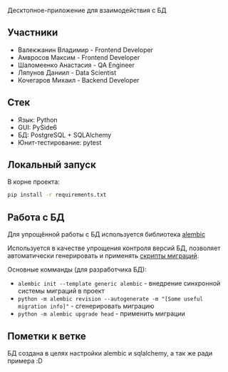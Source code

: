Десктопное-приложение для взаимодействия с БД

## Участники
- Валекжанин Владимир - Frontend Developer
- Амвросов Максим - Frontend Developer
- Шаломеенко Анастасия - QA Engineer
- Ляпунов Даниил - Data Scientist
- Кочегаров Михаил - Backend Developer

## Стек
- Язык: Python
- GUI: PySide6
- БД: PostgreSQL + SQLAlchemy
- Юнит-тестирование: pytest

## Локальный запуск

В корне проекта:

```bash
pip install -r requirements.txt
```

## Работа с БД

Для упрощённой работы с БД используется библиотека [alembic](https://rutube.ru/video/fa453d4fa9b31e028cc4db5786d091b8/?r=wd&p=EAFBAIUOor1oyyQIlfX1Qw)

Используется в качестве упрощения контроля версий БД, позволяет автоматически генерировать и применять [скрипты миграций](https://www.google.com/search?q=%D1%87%D1%82%D0%BE+%D1%82%D0%B0%D0%BA%D0%BE%D0%B5+%D1%81%D0%BA%D1%80%D0%B8%D0%BF%D1%82%D1%8B+%D0%BC%D0%B8%D0%B3%D1%80%D0%B0%D1%86%D0%B8%D0%B9+alembic&sca_esv=9dbcedb0407ac63c&rlz=1C1CHBD_enRU1029RU1029&ei=lmnEaMDrIo_awPAPlvKpuQk&ved=0ahUKEwjAjpeh8NOPAxUPLRAIHRZ5KpcQ4dUDCBA&uact=5&oq=%D1%87%D1%82%D0%BE+%D1%82%D0%B0%D0%BA%D0%BE%D0%B5+%D1%81%D0%BA%D1%80%D0%B8%D0%BF%D1%82%D1%8B+%D0%BC%D0%B8%D0%B3%D1%80%D0%B0%D1%86%D0%B8%D0%B9+alembic&gs_lp=Egxnd3Mtd2l6LXNlcnAiOdGH0YLQviDRgtCw0LrQvtC1INGB0LrRgNC40L_RgtGLINC80LjQs9GA0LDRhtC40LkgYWxlbWJpYzIFECEYoAFIpj5QAFjeOnAAeAGQAQCYAWCgAcIRqgECMzS4AQPIAQD4AQGYAiKgApoSwgIOEC4YgAQYsQMYgwEYigXCAgsQABiABBixAxiDAcICCBAAGIAEGLEDwgIFEAAYgATCAgQQABgDwgIIEC4YgAQYsQPCAh0QLhiABBixAxiDARiKBRiXBRjcBBjeBBjfBNgBAcICChAAGIAEGEMYigXCAg4QABiABBixAxiDARiKBcICCxAAGIAEGLEDGMkDwgILEAAYgAQYkgMYigXCAgYQABgWGB7CAggQABiABBiiBMICBBAhGBXCAgUQIRifBcICCBAAGAgYDRgewgIHECEYoAEYCsICCRAhGKABGAoYKpgDALoGBggBEAEYFJIHAjM0oAfn0QGyBwIzNLgHmhLCBwY2LjI1LjPIB0c&sclient=gws-wiz-serp).

Основные комманды (для разработчика БД):
- ```alembic init --template generic alembic``` - внедрение синхронной системы миграций в проект
- ```python -m alembic revision --autogenerate -m "[Some useful migration info]"``` - сгенерировать миграцию
- ```python -m alembic upgrade head``` - применить миграции

## Пометки к ветке

БД создана в целях настройки alembic и sqlalchemy, а так же ради примера :D